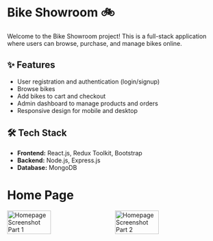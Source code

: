 # Bike Showroom 🚲

Welcome to the Bike Showroom project! This is a full-stack application where users can browse, purchase, and manage bikes online.

## ✨ Features
- User registration and authentication (login/signup)
- Browse bikes
- Add bikes to cart and checkout
- Admin dashboard to manage products and orders
- Responsive design for mobile and desktop

## 🛠️ Tech Stack
- **Frontend:** React.js, Redux Toolkit, Bootstrap
- **Backend:** Node.js, Express.js
- **Database:** MongoDB

# Home Page

<div style="display: flex;">
    <img src="screenshots/HomePage1.jpg" alt="Homepage Screenshot Part 1" style="width: 45%; margin-right: 5%;">
    <img src="screenshots/HomePage2.jpg" alt="Homepage Screenshot Part 2" style="width: 45%;">
</div>
